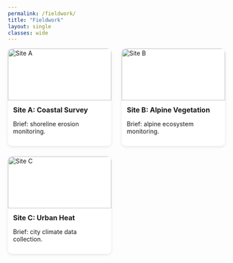 ```yaml
---
permalink: /fieldwork/
title: "Fieldwork"
layout: single
classes: wide
---
```


<style>
.fieldwork-grid {
  display: grid;
  grid-template-columns: repeat(auto-fit, minmax(220px, 1fr));
  gap: 1.5rem;
  padding-bottom: 2rem;
}

.fieldwork-card {
  background: #fff;
  border-radius: 10px;
  box-shadow: 0 2px 6px rgba(0,0,0,0.1);
  overflow: hidden;
  cursor: pointer;
  transition: transform 0.2s ease;
}
.fieldwork-card:hover {
  transform: scale(1.02);
}

.fieldwork-card img {
  width: 100%;
  height: 120px;
  object-fit: cover;
}

.fieldwork-content {
  padding: 0.75rem;
}

.fieldwork-content h3 {
  font-size: 1rem;
  margin: 0 0 0.5rem 0;
}

/* Detail View */
#fieldworkDetail {
  padding: 1rem;
  background: #fff;
  border-radius: 10px;
  box-shadow: 0 0 8px rgba(0,0,0,0.1);
}

#fieldworkDetail img {
  width: 100%;
  max-height: 300px;
  object-fit: cover;
  margin-bottom: 1rem;
  border-radius: 8px;
}

#fieldworkDetail button {
  margin-bottom: 1rem;
  background: none;
  border: none;
  color: #007acc;
  font-size: 1rem;
  cursor: pointer;
  padding: 0;
}
#fieldworkDetail button:hover {
  text-decoration: underline;
}
</style>

<!-- Grid of Fieldwork Cards -->
<div id="fieldworkGrid" class="fieldwork-grid">

  <div class="fieldwork-card" onclick="showDetail('site-a')">
    <img src="/assets/images/field1.jpg" alt="Site A">
    <div class="fieldwork-content">
      <h3>Site A: Coastal Survey</h3>
      <p>Brief: shoreline erosion monitoring.</p>
    </div>
  </div>

  <div class="fieldwork-card" onclick="showDetail('site-b')">
    <img src="/assets/images/field2.jpg" alt="Site B">
    <div class="fieldwork-content">
      <h3>Site B: Alpine Vegetation</h3>
      <p>Brief: alpine ecosystem monitoring.</p>
    </div>
  </div>

  <div class="fieldwork-card" onclick="showDetail('site-c')">
    <img src="/assets/images/field3.jpg" alt="Site C">
    <div class="fieldwork-content">
      <h3>Site C: Urban Heat</h3>
      <p>Brief: city climate data collection.</p>
    </div>
  </div>

</div>

<!-- Detail View -->
<div id="fieldworkDetail" style="display: none;">
  <button onclick="returnToGrid()">← Back to Fieldwork</button>
  <div id="detailContent"></div>
</div>

<script>
const fieldworkData = {
  'site-a': {
    title: 'Paramo de Frontino, Colombia',
    img: '/assets/images/project1.jpg',
    desc: 'This project monitors shoreline erosion using UAV imagery and in-situ water quality sensors. Long-term data collection contributes to coastal resilience modeling and hazard prediction.'
  },
  'site-b': {
    title: 'Russell Glacier, Greenland',
    img: '/assets/images/project2.jpg',
    desc: 'At high-elevation sites, vegetation shifts were monitored using NDVI imagery and soil sampling. This project helps understand climate change impacts on alpine ecosystems.'
  },
  'site-c': {
    title: 'Summit Station, Greenland',
    img: '/assets/images/project3.png',
    desc: 'Using remote temperature sensors and community surveys, this project mapped urban heat islands in metro areas to inform sustainable planning and public health strategies.'
  }
};

function showDetail(key) {
  const data = fieldworkData[key];
  const container = document.getElementById('detailContent');
  container.innerHTML = `
    <h2>${data.title}</h2>
    <img src="${data.img}" alt="${data.title}">
    <p>${data.desc}</p>
  `;
  document.getElementById('fieldworkGrid').style.display = 'none';
  document.getElementById('fieldworkDetail').style.display = 'block';
}

function returnToGrid() {
  document.getElementById('fieldworkGrid').style.display = 'grid';
  document.getElementById('fieldworkDetail').style.display = 'none';
}
</script>

